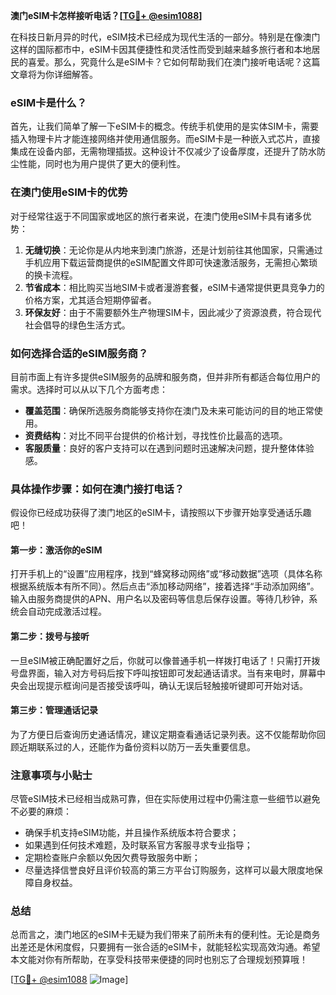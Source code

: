**澳门eSIM卡怎样接听电话？[[TG💪+ @esim1088](https://t.me/s/esim1088)]**

在科技日新月异的时代，eSIM技术已经成为现代生活的一部分。特别是在像澳门这样的国际都市中，eSIM卡因其便捷性和灵活性而受到越来越多旅行者和本地居民的喜爱。那么，究竟什么是eSIM卡？它如何帮助我们在澳门接听电话呢？这篇文章将为你详细解答。

### eSIM卡是什么？

首先，让我们简单了解一下eSIM卡的概念。传统手机使用的是实体SIM卡，需要插入物理卡片才能连接网络并使用通信服务。而eSIM卡是一种嵌入式芯片，直接集成在设备内部，无需物理插拔。这种设计不仅减少了设备厚度，还提升了防水防尘性能，同时也为用户提供了更大的便利性。

### 在澳门使用eSIM卡的优势

对于经常往返于不同国家或地区的旅行者来说，在澳门使用eSIM卡具有诸多优势：

1. **无缝切换**：无论你是从内地来到澳门旅游，还是计划前往其他国家，只需通过手机应用下载运营商提供的eSIM配置文件即可快速激活服务，无需担心繁琐的换卡流程。
2. **节省成本**：相比购买当地SIM卡或者漫游套餐，eSIM卡通常提供更具竞争力的价格方案，尤其适合短期停留者。
3. **环保友好**：由于不需要额外生产物理SIM卡，因此减少了资源浪费，符合现代社会倡导的绿色生活方式。

### 如何选择合适的eSIM服务商？

目前市面上有许多提供eSIM服务的品牌和服务商，但并非所有都适合每位用户的需求。选择时可以从以下几个方面考虑：
- **覆盖范围**：确保所选服务商能够支持你在澳门及未来可能访问的目的地正常使用。
- **资费结构**：对比不同平台提供的价格计划，寻找性价比最高的选项。
- **客服质量**：良好的客户支持可以在遇到问题时迅速解决问题，提升整体体验感。

### 具体操作步骤：如何在澳门接打电话？

假设你已经成功获得了澳门地区的eSIM卡，请按照以下步骤开始享受通话乐趣吧！

#### 第一步：激活你的eSIM
打开手机上的“设置”应用程序，找到“蜂窝移动网络”或“移动数据”选项（具体名称根据系统版本有所不同）。然后点击“添加移动网络”，接着选择“手动添加网络”。输入由服务商提供的APN、用户名以及密码等信息后保存设置。等待几秒钟，系统会自动完成激活过程。

#### 第二步：拨号与接听
一旦eSIM被正确配置好之后，你就可以像普通手机一样拨打电话了！只需打开拨号盘界面，输入对方号码后按下呼叫按钮即可发起通话请求。当有来电时，屏幕中央会出现提示框询问是否接受该呼叫，确认无误后轻触接听键即可开始对话。

#### 第三步：管理通话记录
为了方便日后查询历史通话情况，建议定期查看通话记录列表。这不仅能帮助你回顾近期联系过的人，还能作为备份资料以防万一丢失重要信息。

### 注意事项与小贴士

尽管eSIM技术已经相当成熟可靠，但在实际使用过程中仍需注意一些细节以避免不必要的麻烦：

- 确保手机支持eSIM功能，并且操作系统版本符合要求；
- 如果遇到任何技术难题，及时联系官方客服寻求专业指导；
- 定期检查账户余额以免因欠费导致服务中断；
- 尽量选择信誉良好且评价较高的第三方平台订购服务，这样可以最大限度地保障自身权益。

### 总结

总而言之，澳门地区的eSIM卡无疑为我们带来了前所未有的便利性。无论是商务出差还是休闲度假，只要拥有一张合适的eSIM卡，就能轻松实现高效沟通。希望本文能对你有所帮助，在享受科技带来便捷的同时也别忘了合理规划预算哦！

[[TG💪+ @esim1088](https://t.me/s/esim1088) ![Image](https://i.postimg.cc/4NQfJmqS/Snipaste-2025-05-13-00-14-12.png)]